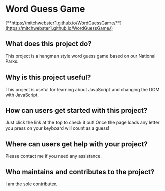 # Word Guess Game

[**https://mitchwebster1.github.io/WordGuessGame/**](https://mitchwebster1.github.io/WordGuessGame/)

## What does this project do?

This project is a hangman style word guess game based on our National Parks.

## Why is this project useful?

This project is useful for learning about JavaScript and changing the DOM with JavaScript.

## How can users get started with this project?

Just click the link at the top to check it out!
Once the page loads any letter you press on your keyboard will count as a guess!

## Where can users get help with your project?

Please contact me if you need any assistance.

## Who maintains and contributes to the project?

I am the sole contributer.
